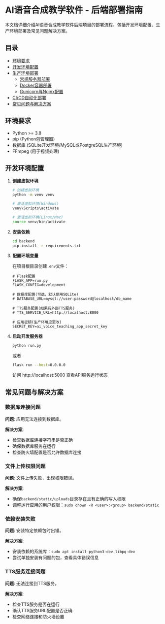 # AI语音合成教学软件 - 后端部署指南

本文档详细介绍AI语音合成教学软件后端项目的部署流程，包括开发环境配置、生产环境部署及常见问题解决方案。

## 目录

- [环境要求](#环境要求)
- [开发环境配置](#开发环境配置)
- [生产环境部署](#生产环境部署)
  - [常规服务器部署](#常规服务器部署)
  - [Docker容器部署](#docker容器部署)
  - [Gunicorn与Nginx配置](#gunicorn与nginx配置)
- [CI/CD自动化部署](#cicd自动化部署)
- [常见问题与解决方案](#常见问题与解决方案)

## 环境要求

- Python >= 3.8
- pip (Python包管理器)
- 数据库 (SQLite开发环境/MySQL或PostgreSQL生产环境)
- FFmpeg (用于视频处理)

## 开发环境配置

1. **创建虚拟环境**

   ```bash
   # 创建虚拟环境
   python -m venv venv

   # 激活虚拟环境(Windows)
   venv\Scripts\activate

   # 激活虚拟环境(Linux/Mac)
   source venv/bin/activate
   ```

2. **安装依赖**

   ```bash
   cd backend
   pip install -r requirements.txt
   ```

3. **配置环境变量**

   在项目根目录创建`.env`文件：

   ```
   # Flask配置
   FLASK_APP=run.py
   FLASK_CONFIG=development
   
   # 数据库配置(可选，默认使用SQLite)
   # DATABASE_URL=mysql://user:password@localhost/db_name
   
   # TTS服务配置(如果有外部TTS服务)
   # TTS_SERVICE_URL=http://localhost:8000
   
   # 应用密钥(生产环境应更改)
   SECRET_KEY=ai_voice_teaching_app_secret_key
   ```

4. **启动开发服务器**

   ```bash
   python run.py
   ```

   或者

   ```bash
   flask run --host=0.0.0.0
   ```

   访问 http://localhost:5000 查看API服务运行状态



## 常见问题与解决方案

### 数据库连接问题

**问题**: 应用无法连接到数据库。

**解决方案**:
- 检查数据库连接字符串是否正确
- 确保数据库服务在运行
- 检查防火墙配置是否允许数据库连接

### 文件上传权限问题

**问题**: 文件上传失败，出现权限错误。

**解决方案**:
- 确保`backend/static/uploads`目录存在且有正确的写入权限
- 调整运行应用的用户权限：`sudo chown -R <user>:<group> backend/static`

### 依赖安装失败

**问题**: 安装特定依赖包时出错。

**解决方案**:
- 安装依赖的系统库：`sudo apt install python3-dev libpq-dev`
- 尝试单独安装有问题的包，查看具体错误信息

### TTS服务连接问题

**问题**: 无法连接到TTS服务。

**解决方案**:
- 检查TTS服务是否在运行
- 确认TTS服务URL配置是否正确
- 检查网络连接和防火墙设置 